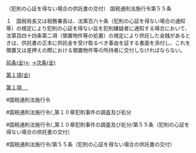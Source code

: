 （犯則の心証を得ない場合の供託書の交付）
国税通則法施行令第５５条

１　国税局長又は税務署長は、法第百六十条（犯則の心証を得ない場合の通知等）の規定により犯則の心証を得ない旨を犯則嫌疑者に通知する場合において、法第百四十四条第二項（領置物件等の処置）の規定により供託した金銭があるときは、供託書の正本に供託金を受け取るべき事由を証する書面を添付し、これを領置又は差押えの際における領置物件等の所持者に交付しなければならない。

[前条(全)←](国税通則法施行＿令＿第５４条_.md)    [→次条(全)](国税通則法施行＿令＿第５６条_.md)

[第１項(全)](国税通則法施行＿令＿第５５条第１項_.md)  

[第１項 　 ](国税通則法施行＿令＿第５５条第１項.md)  

#国税通則法施行令

#国税通則法施行令/_第１０章犯則事件の調査及び処分

#国税通則法施行令/_第１０章犯則事件の調査及び処分/第５５条（犯則の心証を得ない場合の供託書の交付）

#国税通則法施行令/第５５条（犯則の心証を得ない場合の供託書の交付）

